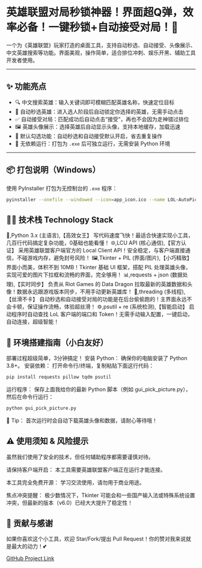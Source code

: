 # 英雄联盟对局秒锁神器！界面超Q弹，效率必备！一键秒锁+自动接受对局！🤩

一个为《英雄联盟》玩家打造的桌面工具，支持自动秒选、自动接受、头像展示、中文英雄搜索等功能。界面美观，操作简单，适合排位冲刺、娱乐开黑、辅助工具开发者使用。

---

## ✨ 功能亮点

- 🔍 中文搜索英雄：输入关键词即可模糊匹配英雄名称，快速定位目标
- 🎯 自动秒选英雄：进入选人阶段后自动锁定你选择的英雄，无需手动点击
- ✅ 自动接受对局：匹配成功后自动点击“接受”，再也不会因为走神错过排位
- 🖼️ 英雄头像展示：选择英雄后自动显示头像，支持本地缓存，加载迅速
- 🧠 默认勾选功能：自动秒选和自动接受默认开启，省去重复操作
- 🧩 无依赖运行：打包为 `.exe` 后可独立运行，无需安装 Python 环境

---

## 📦 打包说明（Windows）

使用 PyInstaller 打包为无控制台的 `.exe` 程序：

```bash
pyinstaller --onefile --windowed --icon=app_icon.ico --name LOL-AutoPick --add-data "avatars;avatars"  --add-data "champion.json;." --add-data "app_icon.ico;." gui_pick_picture.py    
```

## 🧑‍💻 技术栈 Technology Stack
🐍,Python 3.x (主语言),【高效女王】 写代码速度飞快！最适合快速实现小工具，几百行代码搞定复杂功能，0基础也能看懂！
🌐,LCU API (核心通信),【官方认证】 采用英雄联盟客户端官方的 Local Client API！安全稳定，与客户端直接通信，不碰游戏内存，避免封号风险！
🖼️,Tkinter + PIL (界面/图片),【小巧精致】 界面小而美，体积不到 10MB！Tkinter 基础 UI 框架，搭配 PIL 处理英雄头像，实现可爱的图片下拉框和流畅的界面，完全够用！
📊,requests + json (数据处理),【实时同步】 负责从 Riot Games 的 Data Dragon 拉取最新的英雄数据和头像！数据永远跟游戏版本同步，不用手动更新英雄库！
🚀,threading (多线程),【丝滑不卡】 自动秒选和自动接受对局的功能是在后台偷偷跑的！主界面永远不会卡顿，保证操作流畅，体验超丝滑！
⚙️,psutil + re (系统检测),【智能启动】 启动程序时自动查找 LoL 客户端的端口和 Token！无需手动输入配置，一键启动，自动连接，超级智能！

## 🔧 环境搭建指南（小白友好）
部署过程超级简单，3分钟搞定！
安装 Python： 确保你的电脑安装了 Python 3.8+。
安装依赖： 打开命令行/终端，复制粘贴下面这行代码：
```Bash
pip install requests pillow tqdm psutil
```
运行程序： 保存上面我给你的最新 Python 脚本（例如 gui_pick_picture.py），然后在命令行运行：
```Bash
python gui_pick_picture.py
```
🌟 Tip： 首次运行时会自动下载英雄头像和数据，请耐心等待哦！

## ⚠️ 使用须知 & 风险提示
虽然我们使用了安全的技术，但任何辅助程序都需要谨慎对待。

请保持客户端开启： 本工具需要英雄联盟客户端正在运行才能连接。

本工具完全免费开源： 学习交流使用，请勿用于商业用途。

焦点冲突提醒： 极少数情况下，Tkinter 可能会和一些国产输入法或特殊系统设置冲突，但最新的版本（v6.0）已经大大提升了稳定性！

## 🤝 贡献与感谢
如果你喜欢这个小工具，欢迎 Star/Fork/提出 Pull Request！你的赞对我来说就是最大的动力！💕

[GitHub Project Link](https://github.com/GTian5418/LOL-AutoPick)